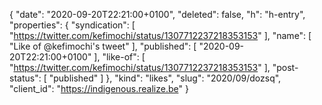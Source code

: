 {
  "date": "2020-09-20T22:21:00+0100",
  "deleted": false,
  "h": "h-entry",
  "properties": {
    "syndication": [
      "https://twitter.com/kefimochi/status/1307712237218353153"
    ],
    "name": [
      "Like of @kefimochi's tweet"
    ],
    "published": [
      "2020-09-20T22:21:00+0100"
    ],
    "like-of": [
      "https://twitter.com/kefimochi/status/1307712237218353153"
    ],
    "post-status": [
      "published"
    ]
  },
  "kind": "likes",
  "slug": "2020/09/dozsq",
  "client_id": "https://indigenous.realize.be"
}
